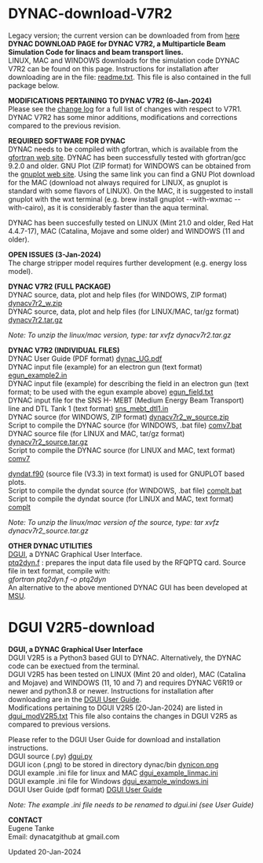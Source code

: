 # DYNAC-download-V7R2
Legacy version; the current version can be downloaded from from [here](https://github.com/dynac-source/DYNAC-download#readme)
**DYNAC DOWNLOAD PAGE for DYNAC V7R2, a Multiparticle Beam Simulation Code for linacs and beam transport lines.**  
LINUX, MAC and WINDOWS downloads for the simulation code DYNAC V7R2 can be found on this page. Instructions for installation after downloading are in the file: [readme.txt](https://github.com/dynac-source/DYNAC-download/blob/main/readme.txt). This file is also contained in the full package below.

**MODIFICATIONS PERTAINING TO DYNAC V7R2 (6-Jan-2024)**  
Please see the [change log](https://github.com/dynac-source/DYNAC-download/blob/main/modV7R2.txt) for a full list of changes with respect to V7R1.  
DYNAC V7R2 has some minor additions, modifications and corrections compared to the previous revision.


**REQUIRED SOFTWARE FOR DYNAC**  
DYNAC needs to be compiled with gfortran, which is available from the [gfortran web site](http://gcc.gnu.org/wiki/GFortranBinaries). DYNAC has been successfully tested with gfortran/gcc 9.2.0 and older.
GNU Plot (ZIP format) for WINDOWS can be obtained from the [gnuplot web site](http://sourceforge.net/projects/gnuplot/).
Using the same link you can find a GNU Plot download for the MAC (download not always required for LINUX, as gnuplot is standard with some flavors of LINUX). On the MAC, it is suggested to install gnuplot with the wxt terminal (e.g. brew install gnuplot --with-wxmac --with-cairo), as it is considerably faster than the aqua terminal.

DYNAC has been succesfully tested on LINUX (Mint 21.0 and older, Red Hat 4.4.7-17), MAC (Catalina, Mojave and some older) and WINDOWS (11 and older).

**OPEN ISSUES (3-Jan-2024)**  
The charge stripper model requires further development (e.g. energy loss model).

**DYNAC V7R2 (FULL PACKAGE)**  
DYNAC source, data, plot and help files (for WINDOWS, ZIP format) [dynacv7r2_w.zip](https://github.com/dynac-source/DYNAC-download/blob/main/dynacv7r2_w.zip)  
DYNAC source, data, plot and help files (for LINUX/MAC, tar/gz format) [dynacv7r2.tar.gz](https://github.com/dynac-source/DYNAC-download/blob/main/dynacv7r2.tar.gz)  

*Note: To unzip the linux/mac version, type: tar xvfz dynacv7r2.tar.gz*   

**DYNAC V7R2 (INDIVIDUAL FILES)**  
DYNAC User Guide (PDF format) [dynac_UG.pdf](https://github.com/dynac-source/DYNAC-download/blob/main/dynac_UG.pdf)  
DYNAC input file (example) for an electron gun (text format) [egun_example2.in](https://github.com/dynac-source/DYNAC-download/blob/main/egun_example2.in)  
DYNAC input file (example) for describing the field in an electron gun (text format; to be used with the egun example above) [egun_field.txt](https://github.com/dynac-source/DYNAC-download/files/6633699/egun_field.txt)  
DYNAC input file for the SNS H- MEBT (Medium Energy Beam Transport) line and DTL Tank 1 (text format) [sns_mebt_dtl1.in](https://github.com/dynac-source/DYNAC-download/blob/main/sns_mebt_dtl1.in)  
DYNAC source (for WINDOWS, ZIP format) [dynacv7r2_w_source.zip](https://github.com/dynac-source/DYNAC-download/blob/main/dynacv7r2_w_source.zip)  
Script to compile the DYNAC source (for WINDOWS, .bat file) [comv7.bat](https://github.com/dynac-source/DYNAC-download/blob/main/comv7.bat)  
DYNAC source file (for LINUX and MAC, tar/gz format) [dynacv7r2_source.tar.gz](https://github.com/dynac-source/DYNAC-download/blob/main/dynacv7r2_source.tar.gz)  
Script to compile the DYNAC source (for LINUX and MAC, text format) [comv7](https://github.com/dynac-source/DYNAC-download/blob/main/comv7)  


[dyndat.f90](https://github.com/dynac-source/DYNAC-download/blob/main/dyndat.f90) (source file (V3.3) in text format) is used for GNUPLOT based plots.  
Script to compile the dyndat source (for WINDOWS, .bat file) [complt.bat](https://github.com/dynac-source/DYNAC-download/blob/main/complt.bat)  
Script to compile the dyndat source (for LINUX and MAC, text format) [complt](https://github.com/dynac-source/DYNAC-download/blob/main/complt)  

*Note: To unzip the linux/mac version of the source, type: tar xvfz dynacv7r2_source.tar.gz*

**OTHER DYNAC UTILITIES**  
[DGUI](https://github.com/dynac-source/DYNAC-download/blob/main/README.md#dgui-v2r3-download), a DYNAC Graphical User Interface.  
[ptq2dyn.f](https://github.com/dynac-source/DYNAC-download/blob/main/ptq2dyn.f) : prepares the input data file used by the RFQPTQ card. Source file in text format, compile with:  
*gfortran ptq2dyn.f -o ptq2dyn*  
An alternative to the above mentioned DYNAC GUI has been developed at [MSU](https://github.com/NSCLAlt/DynacGUI).

# DGUI V2R5-download
**DGUI, a DYNAC Graphical User Interface**  
DGUI V2R5 is a Python3 based GUI to DYNAC. Alternatively, the DYNAC code can be exectued from the terminal.  
DGUI V2R5 has been tested on LINUX (Mint 20 and older), MAC (Catalina and Mojave) and WINDOWS (11, 10 and 7) and requires DYNAC V6R19 or newer and python3.8 or newer.
Instructions for installation after downloading are in the [DGUI User Guide](https://github.com/dynac-source/DYNAC-download/blob/main/dgui_UG.pdf).  
Modifications pertaining to DGUI V2R5 (20-Jan-2024) are listed in [dgui_modV2R5.txt](https://github.com/dynac-source/DYNAC-download/blob/main/dgui_modV2R5.txt) This file also contains the changes in DGUI V2R5 as compared to previous versions.   

Please refer to the DGUI User Guide for download and installation instructions.  
DGUI source (.py) [dgui.py](https://github.com/dynac-source/DYNAC-download/blob/main/dgui.py)  
DGUI icon (.png) to be stored in directory dynac/bin [dynicon.png](https://github.com/dynac-source/DYNAC-download/blob/main/dynicon.png)  
DGUI example .ini file for linux and MAC [dgui_example_linmac.ini](https://github.com/dynac-source/DYNAC-download/blob/main/dgui_example_linmac.ini)  
DGUI example .ini file for  Windows [dgui_example_windows.ini](https://github.com/dynac-source/DYNAC-download/blob/main/dgui_example_windows.ini)  
DGUI User Guide (pdf format) [DGUI User Guide](https://github.com/dynac-source/DYNAC-download/blob/main/dgui_UG.pdf)  

*Note: The example .ini file needs to be renamed to dgui.ini (see User Guide)*  

**CONTACT**  
Eugene Tanke  
Email: dynacatgithub at gmail.com  

Updated 20-Jan-2024
